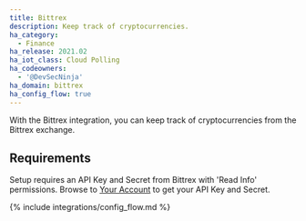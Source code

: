 ```yaml
---
title: Bittrex
description: Keep track of cryptocurrencies.
ha_category:
  - Finance
ha_release: 2021.02
ha_iot_class: Cloud Polling
ha_codeowners:
  - '@DevSecNinja'
ha_domain: bittrex
ha_config_flow: true
---
```


With the Bittrex integration, you can keep track of cryptocurrencies from the Bittrex exchange.

## Requirements

Setup requires an API Key and Secret from Bittrex with 'Read Info' permissions. Browse to [Your Account](https://global.bittrex.com/Manage?view=api) to get your API Key and Secret.

{% include integrations/config_flow.md %}
